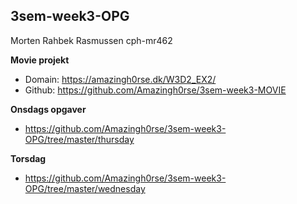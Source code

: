 
## 3sem-week3-OPG

Morten Rahbek Rasmussen
cph-mr462

**Movie projekt**

- Domain: https://amazingh0rse.dk/W3D2_EX2/
- Github: https://github.com/Amazingh0rse/3sem-week3-MOVIE

**Onsdags opgaver**
- https://github.com/Amazingh0rse/3sem-week3-OPG/tree/master/thursday

**Torsdag**
- https://github.com/Amazingh0rse/3sem-week3-OPG/tree/master/wednesday
